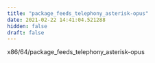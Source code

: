 ```yaml
---
title: "package_feeds_telephony_asterisk-opus"
date: 2021-02-22 14:41:04.521288
hidden: false
draft: false
---
```


x86/64/package_feeds_telephony_asterisk-opus

